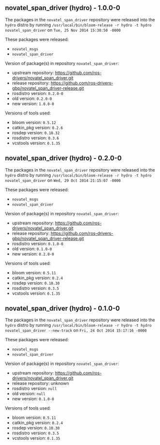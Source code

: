 ## novatel_span_driver (hydro) - 1.0.0-0

The packages in the `novatel_span_driver` repository were released into the `hydro` distro by running `/usr/local/bin/bloom-release -r hydro -t hydro novatel_span_driver` on `Tue, 25 Nov 2014 15:30:50 -0000`

These packages were released:
- `novatel_msgs`
- `novatel_span_driver`

Version of package(s) in repository `novatel_span_driver`:
- upstream repository: https://github.com/ros-drivers/novatel_span_driver.git
- release repository: https://github.com/ros-drivers-gbp/novatel_span_driver-release.git
- rosdistro version: `0.2.0-0`
- old version: `0.2.0-0`
- new version: `1.0.0-0`

Versions of tools used:
- bloom version: `0.5.12`
- catkin_pkg version: `0.2.6`
- rosdep version: `0.10.32`
- rosdistro version: `0.3.6`
- vcstools version: `0.1.35`


## novatel_span_driver (hydro) - 0.2.0-0

The packages in the `novatel_span_driver` repository were released into the `hydro` distro by running `/usr/local/bin/bloom-release -r hydro -t hydro novatel_span_driver` on `Wed, 29 Oct 2014 21:15:07 -0000`

These packages were released:
- `novatel_msgs`
- `novatel_span_driver`

Version of package(s) in repository `novatel_span_driver`:
- upstream repository: https://github.com/ros-drivers/novatel_span_driver.git
- release repository: https://github.com/ros-drivers-gbp/novatel_span_driver-release.git
- rosdistro version: `0.1.0-0`
- old version: `0.1.0-0`
- new version: `0.2.0-0`

Versions of tools used:
- bloom version: `0.5.11`
- catkin_pkg version: `0.2.4`
- rosdep version: `0.10.30`
- rosdistro version: `0.3.5`
- vcstools version: `0.1.35`


## novatel_span_driver (hydro) - 0.1.0-0

The packages in the `novatel_span_driver` repository were released into the `hydro` distro by running `/usr/local/bin/bloom-release -r hydro -t hydro novatel_span_driver --new-track` on `Fri, 24 Oct 2014 15:17:16 -0000`

These packages were released:
- `novatel_msgs`
- `novatel_span_driver`

Version of package(s) in repository `novatel_span_driver`:
- upstream repository: https://github.com/ros-drivers/novatel_span_driver.git
- release repository: unknown
- rosdistro version: `null`
- old version: `null`
- new version: `0.1.0-0`

Versions of tools used:
- bloom version: `0.5.11`
- catkin_pkg version: `0.2.4`
- rosdep version: `0.10.30`
- rosdistro version: `0.3.5`
- vcstools version: `0.1.35`


